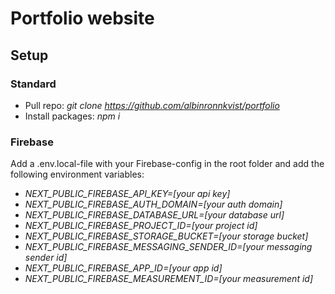 # Portfolio website

## Setup

### Standard
- Pull repo: _git clone https://github.com/albinronnkvist/portfolio_
- Install packages: _npm i_

### Firebase
Add a .env.local-file with your Firebase-config in the root folder and add the following environment variables:
- _NEXT_PUBLIC_FIREBASE_API_KEY=[your api key]_
- _NEXT_PUBLIC_FIREBASE_AUTH_DOMAIN=[your auth domain]_
- _NEXT_PUBLIC_FIREBASE_DATABASE_URL=[your database url]_
- _NEXT_PUBLIC_FIREBASE_PROJECT_ID=[your project id]_
- _NEXT_PUBLIC_FIREBASE_STORAGE_BUCKET=[your storage bucket]_
- _NEXT_PUBLIC_FIREBASE_MESSAGING_SENDER_ID=[your messaging sender id]_
- _NEXT_PUBLIC_FIREBASE_APP_ID=[your app id]_
- _NEXT_PUBLIC_FIREBASE_MEASUREMENT_ID=[your measurement id]_
